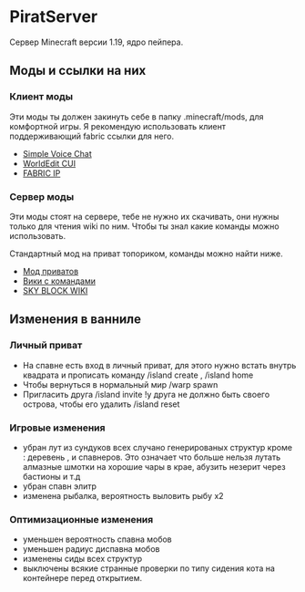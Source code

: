# PiratServer

Сервер Minecraft версии 1.19, ядро пейпера.

## Моды и ссылки на них

### Клиент моды 
Эти моды ты должен закинуть себе в папку .minecraft/mods, для комфортной игры.
Я рекомендую использовать клиент поддерживающий fabric ссылки для него.

- [Simple Voice Chat](https://www.curseforge.com/minecraft/mc-mods/simple-voice-chat/download/3872506)
- [WorldEdit CUI ](https://www.curseforge.com/minecraft/mc-mods/worldeditcui-fabric/download/3861076)
- [FABRIC IP](https://www.curseforge.com/minecraft/mc-mods/fabric-api/download/3851965)


### Сервер моды
Эти моды стоят на сервере, тебе не нужно их скачивать, они нужны только для чтения wiki по ним.
Чтобы ты знал какие команды можно использовать.

Стандартный мод на приват топориком, команды можно найти ниже.

- [Мод приватов](https://dev.bukkit.org/projects/worldguard)
- [Вики с командами](https://minecraft.fandom.com/ru/wiki/WorldGuard)
- [SKY BLOCK WIKI](https://bg-software.com/superiorskyblock/)

## Изменения в ванниле

### Личный приват

- На спавне есть вход в личный приват, для этого нужно встать внутрь квадрата и прописать команду /island create , /island home
- Чтобы вернуться в нормальный мир /warp spawn
- Пригласить друга /island invite !у друга не должно быть своего острова, чтобы его удалить /island reset


### Игровые изменения

- убран лут из сундуков всех случано генерированых структур кроме : деревень , и спавнеров. Это означает что больше нельзя лутать алмазные шмотки 
на хорошие чары в крае, абузить незерит через бастионы и т.д
- убран спавн элитр
- изменена рыбалка, вероятность выловить рыбу х2

### Оптимизационные изменения

- уменьшен вероятность спавна мобов
- уменьшен радиус диспавна мобов
- изменены сиды всех структур 
- выключены всякие странные проверки по типу сидения кота на контейнере перед открытием.
